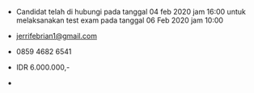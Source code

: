 - Candidat telah di hubungi pada tanggal 04 feb 2020 jam 16:00 untuk melaksanakan test exam pada tanggal 06 Feb 2020 jam 10:00

- jerrifebrian1@gmail.com

- 0859 4682 6541

- IDR 6.000.000,-

- 
